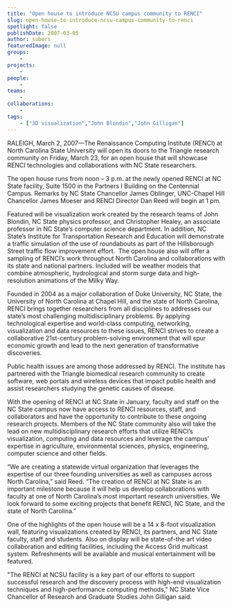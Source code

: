 ```yaml
---
title: "Open house to introduce NCSU campus community to RENCI"
slug: open-house-to-introduce-ncsu-campus-community-to-renci
spotlight: false
publishDate: 2007-03-05
author: subers
featuredImage: null
groups:
    - 
projects:
    - 
people:
    - 
teams: 
    - 
collaborations:
    - 
tags:
    - ["3D visualization","John Blondin","John Gilligan"]
---
```

RALEIGH, March 2, 2007—The Renaissance Computing Institute (RENCI) at North Carolina State University will open its doors to the Triangle research community on Friday, March 23, for an open house that will showcase RENCI technologies and collaborations with NC State researchers.

<!--more-->

The open house runs from noon – 3 p.m. at the newly opened RENCI at NC State facility, Suite 1500 in the Partners I Building on the Centennial Campus. Remarks by NC State Chancellor James Oblinger, UNC-Chapel Hill Chancellor James Moeser and RENCI Director Dan Reed will begin at 1 pm.

Featured will be visualization work created by the research teams of John Blondin, NC State physics professor, and Christopher Healey, an associate professor in NC State’s computer science department. In addition, NC State’s Institute for Transportation Research and Education will demonstrate a traffic simulation of the use of roundabouts as part of the Hillsborough Street traffic flow improvement effort.  The open house also will offer a sampling of RENCI’s work throughout North Carolina and collaborations with its state and national partners. Included will be weather models that combine atmospheric, hydrological and storm surge data and high-resolution animations of the Milky Way.

Founded in 2004 as a major collaboration of Duke University, NC State, the University of North Carolina at Chapel Hill, and the state of North Carolina, RENCI brings together researchers from all disciplines to addresses our state’s most challenging multidisciplinary problems. By applying technological expertise and world-class computing, networking, visualization and data resources to these issues, RENCI strives to create a collaborative 21st-century problem-solving environment that will spur economic growth and lead to the next generation of transformative discoveries.

Public health issues are among those addressed by RENCI. The institute has partnered with the Triangle biomedical research community to create software, web portals and wireless devices that impact public health and assist researchers studying the genetic causes of disease.

With the opening of RENCI at NC State in January, faculty and staff on the NC State campus now have access to RENCI resources, staff, and collaborators and have the opportunity to contribute to these ongoing research projects. Members of the NC State community also will take the lead on new multidisciplinary research efforts that utilize RENCI’s visualization, computing and data resources and leverage the campus’ expertise in agriculture, environmental sciences, physics, engineering, computer science and other fields.

“We are creating a statewide virtual organization that leverages the expertise of our three founding universities as well as campuses across North Carolina,” said Reed. “The creation of RENCI at NC State is an important milestone because it will help us develop collaborations with faculty at one of North Carolina’s most important research universities. We look forward to some exciting projects that benefit RENCI, NC State, and the state of North Carolina.”

One of the highlights of the open house will be a 14 x 8-foot visualization wall, featuring visualizations created by RENCI, its partners, and NC State faculty, staff and students. Also on display will be state-of-the art video collaboration and editing facilities, including the Access Grid multicast system. Refreshments will be available and musical entertainment will be featured.

"The RENCI at NCSU facility is a key part of our efforts to support successful research and the discovery process with high-end visualization techniques and high-performance computing methods," NC State Vice Chancellor of Research and Graduate Studies John Gilligan said.
